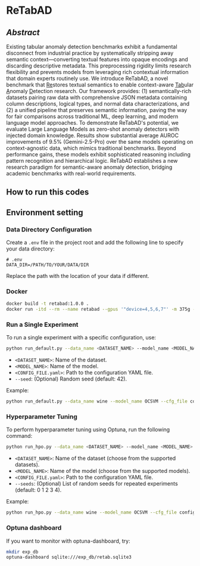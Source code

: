 # ReTabAD

## *Abstract*
Existing tabular anomaly detection benchmarks exhibit a fundamental disconnect from industrial practice by systematically stripping away semantic context—converting textual features into opaque encodings and discarding descriptive metadata. This preprocessing rigidity limits research flexibility and prevents models from leveraging rich contextual information that domain experts routinely use. We introduce ReTabAD, a novel benchmark that <u>Re</u>stores textual semantics to enable context-aware <u>Tab</u>ular <u>A</u>nomaly <u>D</u>etection research. Our framework provides: (1) semantically-rich datasets pairing raw data with comprehensive JSON metadata containing column descriptions, logical types, and normal data characterizations, and (2) a unified pipeline that preserves semantic information, paving the way for fair comparisons across traditional ML, deep learning, and modern language model approaches. To demonstrate ReTabAD's potential, we evaluate Large Language Models as zero-shot anomaly detectors with injected domain knowledge. Results show substantial average AUROC improvements of 9.5% (Gemini-2.5-Pro) over the same models operating on context-agnostic data, which mimics traditional benchmarks. Beyond performance gains, these models exhibit sophisticated reasoning including pattern recognition and hierarchical logic. ReTabAD establishes a new research paradigm for semantic-aware anomaly detection, bridging academic benchmarks with real-world requirements.
## How to run this codes

## Environment setting

### Data Directory Configuration
Create a `.env` file in the project root and add the following line to specify your data directory:

```
# .env
DATA_DIR=/PATH/TO/YOUR/DATA/DIR
```

Replace the path with the location of your data if different.

### Docker
```sh
docker build -t retabad:1.0.0 .
docker run -itd --rm --name retabad --gpus '"device=4,5,6,7"' -m 375g -v /:/workspace retabad:1.0.0
```

### Run a Single Experiment
To run a single experiment with a specific configuration, use:

```sh
python run_default.py --data_name <DATASET_NAME> --model_name <MODEL_NAME> --cfg_file <CONFIG_FILE.yaml> [--seed 42]
```
- `<DATASET_NAME>`: Name of the dataset.
- `<MODEL_NAME>`: Name of the model.
- `<CONFIG_FILE.yaml>`: Path to the configuration YAML file.
- `--seed`: (Optional) Random seed (default: 42).

Example:
```sh
python run_default.py --data_name wine --model_name OCSVM --cfg_file configs/default/pyod/OCSVM.yaml --seed 42
```

### Hyperparameter Tuning
To perform hyperparameter tuning using Optuna, run the following command:

```sh
python run_hpo.py --data_name <DATASET_NAME> --model_name <MODEL_NAME> --cfg_file <CONFIG_FILE.yaml> [--seeds 0 1 2 3 4]
```
- `<DATASET_NAME>`: Name of the dataset (choose from the supported datasets).
- `<MODEL_NAME>`: Name of the model (choose from the supported models).
- `<CONFIG_FILE.yaml>`: Path to the configuration YAML file.
- `--seeds`: (Optional) List of random seeds for repeated experiments (default: 0 1 2 3 4).

Example:
```sh
python run_hpo.py --data_name wine --model_name OCSVM --cfg_file configs/hpo/pyod/OCSVM.yaml --seeds 0 1 2 3 4
```

### Optuna dashboard
If you want to monitor with optuna-dashboard, try:
```sh
mkdir exp_db
optuna-dashboard sqlite:///exp_db/retab.sqlite3
```
